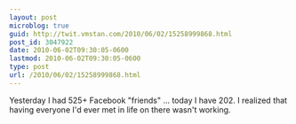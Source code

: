 ```yaml
---
layout: post
microblog: true
guid: http://twit.vmstan.com/2010/06/02/15258999868.html
post_id: 3047922
date: 2010-06-02T09:30:05-0600
lastmod: 2010-06-02T09:30:05-0600
type: post
url: /2010/06/02/15258999868.html
---
```

Yesterday I had 525+ Facebook "friends" ... today I have 202. I realized that having everyone I'd ever met in life on there wasn't working.
